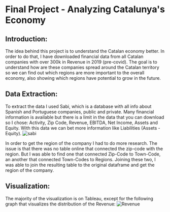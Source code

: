 # Final Project - Analyzing Catalunya's Economy

## Introduction:
The idea behind this project is to understand the Catalan economy better. In order to do that, I have downloaded financial data from all Catalan companies with over 300k in Revenue in 2019 (pre-covid).
The goal is to understand how are these companies spread around the Catalan territory so we can find out which regions are more important to the overall economy, also showing which regions have potential to grow in the future.

## Data Extraction:
To extract the data I used Sabi, which is a database with all info about Spanish and Portuguese companies, public and private. Many financial information is available but there is a limit in the data that you can download so I chose: Activity, Zip Code, Revenue, EBITDA, Net Income, Assets and Equity. With this data we can bet more information like Liabilities (Assets - Equity).
![sabi](https://user-images.githubusercontent.com/114917673/205076452-dc9182d3-5f88-42d5-9ea0-44bd5666f176.JPG)


In order to get the region of the company I had to do more research. The issue is that there was no table online that connected the zip-code with the region. But I was able to find one that connected Zip-Code to Town-Code, an another that connected Town-Codes to Regions. Joining these two, I was able to join the resulting table to the original dataframe and get the region of the company.

## Visualization:
The majority of the visualization is on Tableau, except for the following graph that visualizes the distribution of the Revenue:
![Revenue](https://user-images.githubusercontent.com/114917673/205076754-940ddcb8-a1a1-433f-9bdd-e1390e79ebe8.JPG)
